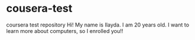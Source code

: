 # cousera-test
coursera test repository
Hi! My name is Ilayda. I am 20 years old. 
I want to learn more about computers, so I enrolled you!!
